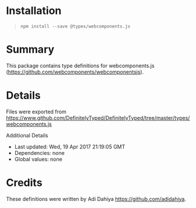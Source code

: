 # Installation
> `npm install --save @types/webcomponents.js`

# Summary
This package contains type definitions for webcomponents.js (https://github.com/webcomponents/webcomponentsjs).

# Details
Files were exported from https://www.github.com/DefinitelyTyped/DefinitelyTyped/tree/master/types/webcomponents.js

Additional Details
 * Last updated: Wed, 19 Apr 2017 21:19:05 GMT
 * Dependencies: none
 * Global values: none

# Credits
These definitions were written by Adi Dahiya <https://github.com/adidahiya>.
